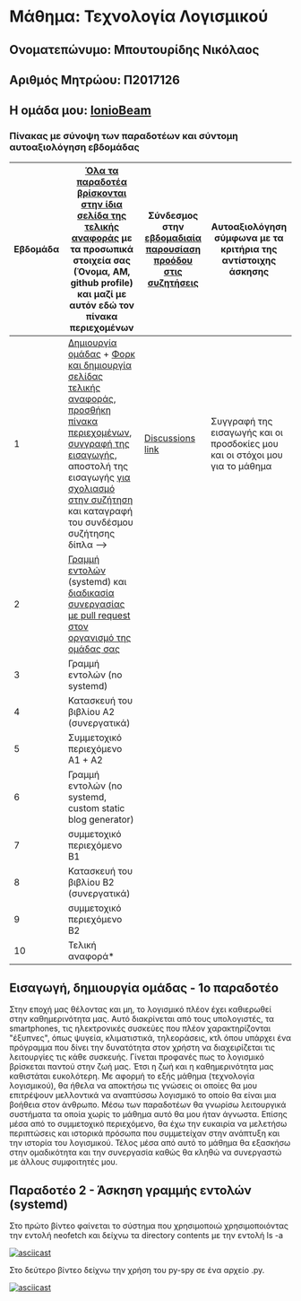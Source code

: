 # Μάθημα: Τεχνολογία Λογισμικού
## Ονοματεπώνυμο: Μπουτουρίδης Νικόλαος
## Αριθμός Μητρώου: Π2017126
## Η ομάδα μου: [IonioBeam](https://github.com/IonioBeam)

### Πίνακας με σύνοψη των παραδοτέων και σύντομη αυτοαξιολόγηση εβδομάδας
| Εβδομάδα | [Όλα τα παραδοτέα βρίσκονται στην ίδια σελίδα της τελικής αναφοράς](https://epidrome.github.io/teaching/deliverables/) με τα προσωπικά στοιχεία σας (Όνομα, ΑΜ, github profile) και μαζί με αυτόν εδώ τον πίνακα περιεχομένων | Σύνδεσμος στην [εβδομαδιαία παρουσίαση προόδου στις συζητήσεις](https://github.com/courses-ionio/help/discussions/categories/show-and-tell) | Αυτοαξιολόγηση σύμφωνα με τα κριτήρια της αντίστοιχης άσκησης |
| --- | --- | --- | --- |
| 1 | [Δημιουργία ομάδας](https://epidrome.github.io/teaching/team/) + [Φορκ και δημιουργία σελίδας τελικής αναφοράς](https://epidrome.github.io/teaching/guide/), [προσθήκη πίνακα περιεχομένων](https://raw.githubusercontent.com/courses-ionio/sw/master/README.md), [συγγραφή της εισαγωγής](https://epidrome.github.io/teaching/intro/), αποστολή της εισαγωγής [για σχολιασμό στην συζήτηση](https://github.com/courses-ionio/sw/discussions/categories/show-and-tell) και καταγραφή του συνδέσμου συζήτησης δίπλα --> | [Discussions link](https://github.com/courses-ionio/sw/discussions/1201) | Συγγραφή της εισαγωγής και οι προσδοκίες μου και οι στόχοι μου για το μάθημα |
| 2 | [Γραμμή εντολών](https://epidrome.github.io/teaching/cli) (systemd) και [διαδικασία συνεργασίας με pull request στον οργανισμό της ομάδας σας](https://epidrome.github.io/teaching/team) | | |
| 3 | Γραμμή εντολών (no systemd) | | |
| 4 | Κατασκευή του βιβλίου Α2 (συνεργατικά) | | |
| 5 | Συμμετοχικό περιεχόμενο A1 + A2 | | |
| 6 | Γραμμή εντολών (no systemd, custom static blog generator) | | |
| 7 | συμμετοχικό περιεχόμενο B1 | | |
| 8 | Κατασκευή του βιβλίου Β2 (συνεργατικά) | | |
| 9 | συμμετοχικό περιεχόμενο B2 | | |
| 10 | Τελική αναφορά* | | |

## Εισαγωγή, δημιουργία ομάδας - 1ο παραδοτέο
Στην εποχή μας θέλοντας και μη, το λογισμικό πλέον έχει καθιερωθεί στην καθημερινότητα μας. Αυτό διακρίνεται από τους υπολογιστές, τα smartphones, τις ηλεκτρονικές συσκεύες που πλέον χαρακτηρίζονται "έξυπνες", όπως ψυγεία, κλιματιστικά, τηλεοράσεις, κτλ όπου υπάρχει ένα πρόγραμμα που δίνει την δυνατότητα στον χρήστη να διαχειρίζεται τις λειτουργίες τις κάθε συσκευής. Γίνεται προφανές πως το λογισμικό βρίσκεται παντού στην ζωή μας. Έτσι η ζωή και η καθημερινότητα μας καθιστάται ευκολότερη. Με αφορμή το εξής μάθημα (τεχνολογία λογισμικού), θα ήθελα να αποκτήσω τις γνώσεις οι οποίες θα μου επιτρέψουν μελλοντικά να αναπτύσσω λογισμικό το οποίο θα είναι μια βοήθεια στον άνθρωπο. Μέσω των παραδοτέων θα γνωρίσω λειτουργικά συστήματα τα οποία χωρίς το μάθημα αυτό θα μου ήταν άγνωστα. Επίσης μέσα από το συμμετοχικό περιεχόμενο, θα έχω την ευκαιρία να μελετήσω περιπτώσεις και ιστορικά πρόσωπα που συμμετείχαν στην ανάπτυξη και την ιστορία του λογισμικού. Τέλος μέσα από αυτό το μάθημα θα εξασκήσω στην ομαδικότητα και την συνεργασία καθώς θα κληθώ να συνεργαστώ με άλλους συμφοιτητές μου.


## Παραδοτέο 2 - Άσκηση γραμμής εντολών (systemd)
Στο πρώτο βίντεο φαίνεται το σύστημα που χρησιμοποιώ χρησιμοποιόντας την εντολή neofetch και δείχνω τα directory contents με την εντολή ls -a

[![asciicast](https://asciinema.org/a/562233.svg)](https://asciinema.org/a/562233)

Στο δεύτερο βίντεο δείχνω την χρήση του py-spy σε ένα αρχείο .py.

[![asciicast](https://asciinema.org/a/562370.svg)](https://asciinema.org/a/562370)
